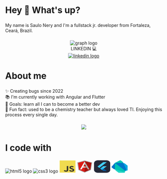 <h1 align="left">Hey 👋 What's up?</h1>

###

<p align="left">My name is Saulo Nery and I'm a fullstack jr. developer from Fortaleza, Ceará, Brazil.</p>

###

<div align="center">
 <img src="https://github-readme-activity-graph.cyclic.app/graph?username=osaulonery&bg_color=bad4cf&color=17975b&line=2a78cb&point=747abe&area=true&hide_border=true" width="2000" height="400" alt="graph logo"  />

  </div>

<div align="center">
LINKEDIN 💻
</div>
<div align="center">
  <a href="https://www.linkedin.com/in/saulo-nery-90075b235/" target="_blank">
    <img src="https://raw.githubusercontent.com/maurodesouza/profile-readme-generator/master/src/assets/icons/social/linkedin/default.svg" width="52" height="40" alt="linkedin logo"  />
  </a>
</div>

###

<h1 align="left">About me</h1>

###

<p align="left">✨ Creating bugs since 2022<br>📚 I'm currently working with Angular and Flutter <br>🎯 Goals: learn all I can to become a better dev <br>🎲 Fun fact: used to be a chemistry teacher but always loved TI. Enjoying this process every single day.</p>

###

<div align="center">
  <img height="200" src="https://c.tenor.com/N-fJ0Azh_ykAAAAC/cat-computer.gif"  />
</div>

###

<h1 align="left">I code with</h1>

###

<div align="left">
  <img src="https://cdn.jsdelivr.net/gh/devicons/devicon/icons/html5/html5-original.svg" height="40" width="52" alt="html5 logo"  />
  <img src="https://cdn.jsdelivr.net/gh/devicons/devicon/icons/css3/css3-original.svg" height="40" width="52" alt="css3 logo"  />
  <img src="https://raw.githubusercontent.com/devicons/devicon/1119b9f84c0290e0f0b38982099a2bd027a48bf1/icons/javascript/javascript-original.svg" height="40" width="52" alt="js logo"  />
 <img src="https://raw.githubusercontent.com/devicons/devicon/1119b9f84c0290e0f0b38982099a2bd027a48bf1/icons/angularjs/angularjs-original.svg" height="40" width="52" alt="angular logo"  />
  <img src="https://raw.githubusercontent.com/tandpfun/skill-icons/main/icons/Flutter-Dark.svg" height="40" width="52" alt="flutter logo"  />
 <img src="https://raw.githubusercontent.com/devicons/devicon/1119b9f84c0290e0f0b38982099a2bd027a48bf1/icons/dart/dart-original.svg" height="40" width="52" alt="dart logo"  />

</div>

###
